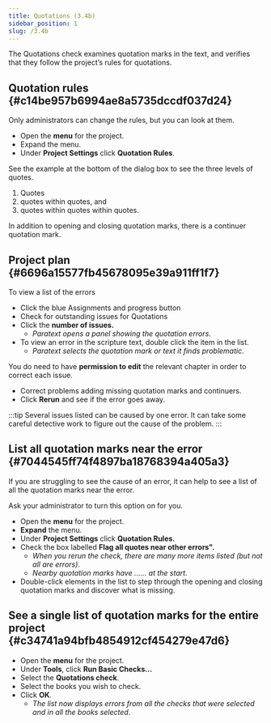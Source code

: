 ```yaml
---
title: Quotations (3.4b)
sidebar_position: 1
slug: /3.4b
---
```




The Quotations check examines quotation marks in the text, and verifies that they follow the project’s rules for quotations.


## Quotation rules {#c14be957b6994ae8a5735dccdf037d24}


Only administrators can change the rules, but you can look at them.

- Open the **menu** for the project.
- Expand the menu.
- Under **Project Settings** click **Quotation Rules**.

See the example at the bottom of the dialog box to see the three levels of quotes.

1. Quotes
1. quotes within quotes, and
1. quotes within quotes within quotes.

In addition to opening and closing quotation marks, there is a continuer quotation mark.


## Project plan {#6696a15577fb45678095e39a911ff1f7}


To view a list of the errors

- Click the blue Assignments and progress button
- Check for outstanding issues for Quotations
- Click the **number of issues.**
	- _Paratext opens a panel showing the quotation errors_.
- To view an error in the scripture text, double click the item in the list.
	- _Paratext selects the quotation mark or text it finds problematic_.

You do need to have **permission to edit** the relevant chapter in order to correct each issue.

- Correct problems adding missing quotation marks and continuers.
- Click **Rerun** and see if the error goes away.

:::tip Several issues listed can be caused by one error. It can take some careful detective work to figure out the cause of the problem. :::


## List all quotation marks near the error {#7044545ff74f4897ba18768394a405a3}


If you are struggling to see the cause of an error, it can help to see a list of all the quotation marks near the error.


Ask your administrator to turn this option on for you.

- Open the **menu** for the project.
- **Expand** the menu.
- Under **Project Settings** click **Quotation Rules.**
- Check the box labelled **Flag all quotes near other errors".**
	- _When you rerun the check, there are many more items listed (but not all are errors)_.
	- _Nearby quotation marks have …… at the start_.
- Double-click elements in the list to step through the opening and closing quotation marks and discover what is missing.

## See a single list of quotation marks for the entire project {#c34741a94bfb4854912cf454279e47d6}

- Open the **menu** for the project.
- Under **Tools**, click **Run Basic Checks…**
- Select the **Quotations check**.
- Select the books you wish to check.
- Click **OK**.
	- _The list now displays errors from all the checks that were selected and in all the books selected_.
